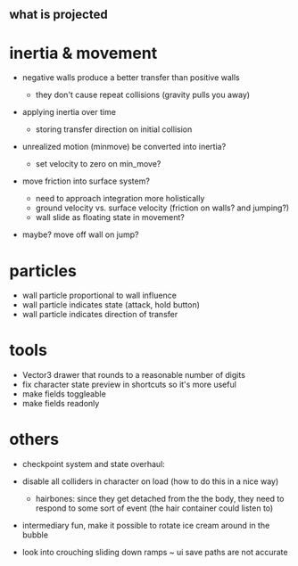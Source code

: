 what is projected
---

# inertia & movement

- negative walls produce a better transfer than positive walls
  - they don't cause repeat collisions (gravity pulls you away)
- applying inertia over time
  - storing transfer direction on initial collision

- unrealized motion (minmove) be converted into inertia? 
  - set velocity to zero on min_move?
- move friction into surface system?
  - need to approach integration more holistically
  - ground velocity vs. surface velocity (friction on walls? and jumping?)
  - wall slide as floating state in movement?

- maybe? move off wall on jump?

# particles 

- wall particle proportional to wall influence
- wall particle indicates state (attack, hold button)
- wall particle indicates direction of transfer

# tools

- Vector3 drawer that rounds to a reasonable number of digits
- fix character state preview in shortcuts so it's more useful
- make fields toggleable
- make fields readonly

# others

- checkpoint system and state overhaul:
- disable all colliders in character on load (how to do this in a nice way)
  - hairbones: since they get detached from the the body, they need to respond to some sort of event (the hair container could listen to)
- intermediary fun, make it possible to rotate ice cream around in the bubble


- look into crouching sliding down ramps
~ ui save paths are not accurate